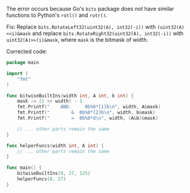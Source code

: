 The error occurs because Go's `bits` package does not have similar functions to Python's `rotl()` and `rotr()`.

Fix: Replace `bits.RotateLeft32(uint32(A), int32(-i))` with `(uint32(A)<<i)&mask` and replace `bits.RotateRight32(uint32(A), int32(-i))` with `uint32(A)>>(i)&mask`, where `mask` is the bitmask of width.

Corrected code:

```go
package main

import (
	"fmt"
)

func bitwiseBuiltIns(width int, A int, b int) {
	mask := (1 << width) - 1
	fmt.Printf("    AND:     0b%0*[1]b\n", width, A&mask)
	fmt.Printf("        &  0b%0*[2]b\n", width, b&mask)
	fmt.Printf("        =  0b%0*d\n", width, (A&b)&mask)

	// ... other parts remain the same
}

func helperFuncs(width int, A int) {
	// ... other parts remain the same
}

func main() {
	bitwiseBuiltIns(8, 27, 125)
	helperFuncs(8, 27)
}
```
